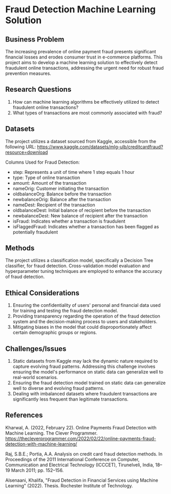# Fraud Detection Machine Learning Solution

## Business Problem
The increasing prevalence of online payment fraud presents significant financial losses and erodes consumer trust in e-commerce platforms. This project aims to develop a machine learning solution to effectively detect fraudulent online transactions, addressing the urgent need for robust fraud prevention measures.

## Research Questions
1. How can machine learning algorithms be effectively utilized to detect fraudulent online transactions?
2. What types of transactions are most commonly associated with fraud?

## Datasets
The project utilizes a dataset sourced from Kaggle, accessible from the following URL:
https://www.kaggle.com/datasets/mlg-ulb/creditcardfraud?resource=download

Columns Used for Fraud Detection:
- step: Represents a unit of time where 1 step equals 1 hour
- type: Type of online transaction
- amount: Amount of the transaction
- nameOrig: Customer initiating the transaction
- oldbalanceOrg: Balance before the transaction
- newbalanceOrig: Balance after the transaction
- nameDest: Recipient of the transaction
- oldbalanceDest: Initial balance of recipient before the transaction
- newbalanceDest: New balance of recipient after the transaction
- isFraud: Indicates whether a transaction is fraudulent
- isFlaggedFraud: Indicates whether a transaction has been flagged as potentially fraudulent

## Methods
The project utilizes a classification model, specifically a Decision Tree classifier, for fraud detection. Cross-validation model evaluation and hyperparameter tuning techniques are employed to enhance the accuracy of fraud detection.

## Ethical Considerations
1. Ensuring the confidentiality of users' personal and financial data used for training and testing the fraud detection model.
2. Providing transparency regarding the operation of the fraud detection system and the decision-making process to users and stakeholders.
3. Mitigating biases in the model that could disproportionately affect certain demographic groups or regions.

## Challenges/Issues
1. Static datasets from Kaggle may lack the dynamic nature required to capture evolving fraud patterns. Addressing this challenge involves ensuring the model's performance on static data can generalize well to real-world scenarios.
2. Ensuring the fraud detection model trained on static data can generalize well to diverse and evolving fraud patterns.
3. Dealing with imbalanced datasets where fraudulent transactions are significantly less frequent than legitimate transactions.

## References
Kharwal, A. (2022, February 22). Online Payments Fraud Detection with Machine Learning. The Clever Programmer. https://thecleverprogrammer.com/2022/02/22/online-payments-fraud-detection-with-machine-learning/

Raj, S.B.E.; Portia, A.A. Analysis on credit card fraud detection methods. In Proceedings of the 2011 International Conference on Computer, Communication and Electrical Technology (ICCCET), Tirunelveli, India, 18–19 March 2011; pp. 152–156.

Alsenaani, Khalifa, "Fraud Detection in Financial Services using Machine Learning" (2022). Thesis. Rochester Institute of Technology. 

